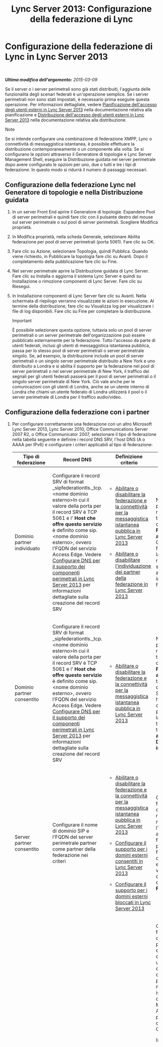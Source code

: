 ﻿---
title: 'Lync Server 2013: Configurazione della federazione di Lync'
TOCTitle: Configurazione della federazione di Lync
ms:assetid: 374ddc43-26f9-499d-be68-a5158adfa49c
ms:mtpsurl: https://technet.microsoft.com/it-it/library/JJ204800(v=OCS.15)
ms:contentKeyID: 49300185
ms.date: 08/24/2015
mtps_version: v=OCS.15
ms.translationtype: HT
---

# Configurazione della federazione di Lync in Lync Server 2013

 

_**Ultima modifica dell'argomento:** 2015-03-09_

Se il server o i server perimetrali sono già stati distribuiti, l'aggiunta delle funzionalità degli scenari federati è un'operazione semplice. Se i server perimetrali non sono stati impostati, è necessario prima eseguire questa operazione. Per informazioni dettagliate, vedere [Pianificazione dell'accesso degli utenti esterni in Lync Server 2013](lync-server-2013-planning-for-external-user-access.md) nella documentazione relativa alla pianificazione e [Distribuzione dell'accesso degli utenti esterni in Lync Server 2013](lync-server-2013-deploying-external-user-access.md) nella documentazione relativa alla distribuzione.


> [!NOTE]
> Se si intende configurare una combinazione di federazione XMPP, Lync o connettività di messaggistica istantanea, è possibile effettuare la distribuzione contemporaneamente o un componente alla volta. Se si configurano le opzioni attraverso il Generatore di topologie e Lync Server Management Shell, eseguire la Distribuzione guidata nel server perimetrale dopo avere configurato le opzioni per uno, due o tutti e tre i tipi di federazione. In questo modo si ridurrà il numero di passaggi necessari.



## Configurazione della federazione Lync nel Generatore di topologie e nella Distribuzione guidata

1.  In un server Front End aprire il Generatore di topologie. Espandere Pool di server perimetrali e quindi fare clic con il pulsante destro del mouse sul server perimetrale o sul pool di server perimetrali. Scegliere Modifica proprietà.

2.  In Modifica proprietà, nella scheda Generale, selezionare Abilita federazione per pool di server perimetrali (porta 5061). Fare clic su OK.

3.  Fare clic su Azione, selezionare Topologia, quindi Pubblica. Quando viene richiesto, in Pubblicare la topologia fare clic su Avanti. Dopo il completamento della pubblicazione fare clic su Fine.

4.  Nel server perimetrale aprire la Distribuzione guidata di Lync Server. Fare clic su Installa o aggiorna il sistema Lync Server e quindi su Installazione o rimozione componenti di Lync Server. Fare clic su Riesegui.

5.  In Installazione componenti di Lync Server fare clic su Avanti. Nella schermata di riepilogo verranno visualizzate le azioni in esecuzione. Al termine della distribuzione, fare clic su Visualizza log per visualizzare i file di log disponibili. Fare clic su Fine per completare la distribuzione.
    
    > [!IMPORTANT]  
    > È possibile selezionare questa opzione, tuttavia solo un pool di server perimetrali o un server perimetrale dell'organizzazione può essere pubblicato esternamente per la federazione. Tutto l'accesso da parte di utenti federati, inclusi gli utenti di messaggistica istantanea pubblica, passa per lo stesso pool di server perimetrali o server perimetrale singolo. Se, ad esempio, la distribuzione include un pool di server perimetrali o un singolo server perimetrale distribuito a New York e uno distribuito a Londra e si abilita il supporto per la federazione nel pool di server perimetrali o nel server perimetrale di New York, il traffico dei segnali per gli utenti federati passerà per il pool di server perimetrali o il singolo server perimetrale di New York. Ciò vale anche per le comunicazioni con gli utenti di Londra, anche se un utente interno di Londra che chiami un utente federato di Londra utilizzerà il pool o il server perimetrale di Londra per il traffico audio/video.

## Configurazione della federazione con i partner

1.  Per configurare correttamente una federazione con un altro Microsoft Lync Server 2013, Lync Server 2010, Office Communications Server 2007 R2, o Office Communicator 2007, selezionare il tipo di federazione nella tabella seguente e definire i record DNS SRV, l'host DNS (A o AAAA per IPv6) e configurare i criteri applicabili al tipo di federazione:
    
  
    <table>
    <colgroup>
    <col style="width: 25%" />
    <col style="width: 25%" />
    <col style="width: 25%" />
    <col style="width: 25%" />
    </colgroup>
    <thead>
    <tr class="header">
    <th>Tipo di federazione</th>
    <th>Record DNS</th>
    <th>Definizione criterio</th>
    <th>Note</th>
    </tr>
    </thead>
    <tbody>
    <tr class="odd">
    <td><p>Dominio partner individuato</p></td>
    <td><p>Configurare il record SRV di format _sipfederationtls._tcp.&lt;nome dominio esterno&gt;In cui il valore della porta per il record SRV è TCP 5061 e l' <strong>Host che offre questo servizio</strong> è definito come sip. &lt;nome dominio esterno&gt;, ovvero l'FQDN del servizio Access Edge. Vedere <a href="lync-server-2013-configure-dns-for-edge-support.md">Configurare DNS per il supporto dei componenti perimetrali in Lync Server 2013</a> per informazioni dettagliate sulla creazione del record SRV</p></td>
    <td><ul><li><p><a href="lync-server-2013-enable-or-disable-federation-and-public-im-connectivity.md">Abilitare o disabilitare la federazione e la connettività per la messaggistica istantanea pubblica in Lync Server 2013</a></p></li>    
    <li><p><a href="lync-server-2013-enable-or-disable-discovery-of-federation-partners.md">Abilitare o disabilitare l'individuazione dei partner della federazione in Lync Server 2013</a></p></li>    </ul></td>
    <td><p>Nelle versioni precedenti si fa riferimento a questo tipo di federazione come alla <strong>Federazione avanzata aperta</strong>. Questo tipo di federazione richiede la creazione del record SRV e ha lo scopo di consentire agli altri partner di individuare la federazione.</p></td>
    </tr>
    <tr class="even">
    <td><p>Dominio partner consentito</p></td>
    <td><p>Configurare il record SRV di format _sipfederationtls._tcp.&lt;nome dominio esterno&gt;In cui il valore della porta per il record SRV è TCP 5061 e l' <strong>Host che offre questo servizio</strong> è definito come sip. &lt;nome dominio esterno&gt;, ovvero l'FQDN del servizio Access Edge. Vedere <a href="lync-server-2013-configure-dns-for-edge-support.md">Configurare DNS per il supporto dei componenti perimetrali in Lync Server 2013</a> per informazioni dettagliate sulla creazione del record SRV</p></td>
    <td><ul>    
    <li><p><a href="lync-server-2013-enable-or-disable-federation-and-public-im-connectivity.md">Abilitare o disabilitare la federazione e la connettività per la messaggistica istantanea pubblica in Lync Server 2013</a></p></li>    </ul></td>
    <td><p>Nelle versioni precedenti si fa riferimento a questo tipo di federazione come alla <strong>Federazione avanzata</strong>. Per questo tipo di federazione la creazione del record SRV è facoltativa e ha lo scopo di consentire agli altri partner di individuare la federazione. Si tratta pertanto di un tipo <strong>Federazione avanzata aperta</strong> o <strong>Dominio partner individuato</strong></p></td>
    </tr>
    <tr class="odd">
    <td><p>Server partner consentito</p></td>
    <td><p>Configurare il nome di dominio SIP e l'FQDN del server perimetrale partner come partner della federazione nei criteri</p></td>
    <td><ul><li><p><a href="lync-server-2013-enable-or-disable-federation-and-public-im-connectivity.md">Abilitare o disabilitare la federazione e la connettività per la messaggistica istantanea pubblica in Lync Server 2013</a></p></li>    
    <li><p><a href="lync-server-2013-configure-support-for-allowed-external-domains.md">Configurare il supporto per i domini esterni consentiti in Lync Server 2013</a></p></li>    
    <li><p><a href="lync-server-2013-configure-support-for-blocked-external-domains.md">Configurare il supporto per i domini esterni bloccati in Lync Server 2013</a></p></li>    </ul></td>
    <td><p>Questo tipo di federazione è la definizione di una relazione uno a uno e non consente l'individuazione di altri partner della federazione. Ogni partner della federazione viene configurato esplicitamente. Nelle versioni precedenti questa funzionalità è denominata <strong>Federazione diretta</strong></p></td>
    </tr>
    <tr class="even">
    <td><p>Provider di hosting e Provider di servizi di messaggistica istantanea pubblici</p></td>
    <td><p>Per questo tipo di federazione non sono definiti requisiti DNS specifici</p></td>
    <td><ul>    
    <li><p><a href="lync-server-2013-enable-or-disable-federation-and-public-im-connectivity.md">Abilitare o disabilitare la federazione e la connettività per la messaggistica istantanea pubblica in Lync Server 2013</a></p></li>    
    <li><p><a href="lync-server-2013-create-or-edit-public-sip-federated-providers.md">Creare o modificare provider federati SIP pubblici in Lync Server 2013</a></p></li>    
    <li><p><a href="lync-server-2013-create-or-edit-hosted-sip-federated-providers.md">Creare o modificare provider federati SIP ospitati in Lync Server 2013</a></p></li>    </ul></td>
    <td><p>Questo tipo di federazione definisce servizi e provider di hosting che si desidera configurare per gli utenti. Tra gli usi più comuni è inclusa la configurazione per i provider di servizi di messaggistica istantanea pubblici come Windows Live Messenger, Yahoo! e AOL, nonché provider di hosting come Lync Online e Office 365</p>
    
    > [!IMPORTANT]  
    > <ul><li><p>Dal 1 settembre 2012, la licenza di sottoscrizione utenti per la connettività di messaggistica istantanea pubblica di Microsoft Lync (“PIC USL”) non è più disponibile per l'acquisto per i nuovi contratti o quelli in fase di rinnovo. I clienti con licenze attive potranno continuare a eseguire la federazione con Yahoo! Messenger fino alla data di chiusura del servizio. Giugno 2014 è la data di fine servizio annunciata per Yahoo! e AOL. Per informazioni dettagliate, vedere <a href="lync-server-2013-support-for-public-instant-messenger-connectivity.md">Supporto della connettività per messaggistica istantanea pubblica in Lync Server 2013</a>.</p></li>    
    > <li><p>La licenza PIC USL è una licenza di sottoscrizione di tipo mensile per utente, richiesta per la federazione di Lync Server o Office Communications Server con Yahoo! Messenger. La capacità di Microsoft di fornire questo servizio dipende dal supporto offerto da Yahoo! e il contratto sottostante è in fase di chiusura.</p></li>    
    > <li><p>Oggi più che mai, Lync è un potente strumento per la connessione tra diverse organizzazioni e con utenti di tutto il mondo. La federazione con Windows Live Messenger non richiede ulteriori licenze per utente/dispositivo in aggiunta alla licenza CAL Standard per Lync. La federazione con Skype verrà aggiunta a questo elenco, consentendo agli utenti di Lync di raggiungere centinaia di milioni di persone tramite messaggistica istantanea e comunicazioni vocali.</p></li></ul>
    </div></td>
    </tr>
    </tbody>
    </table>


2.  Definire e configurare qualsiasi host DNS richiesto (A o AAAA per IPv6) e record DNS SRV

3.  Definire e configurare i criteri usando il Pannello di controllo di Lync Server oppure Lync Server Management Shell e i cmdlet appropriati. Per informazioni dettagliate sui cmdlet Lync Server Management Shell, vedere [Cmdlet per la federazione e l'accesso esterno in Lync Server 2013](https://docs.microsoft.com/en-us/powershell/module/skype/)
    

    > [!NOTE]
    > In Lync Room System (LRS) non viene visualizzato il pulsante Partecipa per le riunioni inviate da organizzatori in partner Lync federati. Per consentire la visualizzazione di un collegamento per partecipare alla riunione in LRS, l'organizzazione mittente deve abilitare TNEF mediante il seguente cmdlet:<BR><BR><CODE>New-RemoteDomain -DomainName Contoso.com -Name Contoso</CODE><BR><CODE>Set-RemoteDomain -Identity Contoso -TNEFEnabled $true</CODE><BR>Si noti che questo cmdlet non è specifico di LRS. In questo caso i collegamenti per la partecipazione non verranno visualizzati neanche in Outlook e Lync in quanto le proprietà MAPI non vengono trasportate; nel caso di Outlook, tuttavia, l'utente può aprire l'invito alla riunione e fare clic sull'URL della riunione. Quando TNEFEnabled è impostato su True, le proprietà MAPI, tra cui OnlineMeetingExternalLink, non vengono rimosse e il pulsante Partecipa verrà visualizzato nel promemoria.



## Vedere anche

#### Ulteriori risorse

[Pianificazione per SIP, federazione XMPP e messaggistica istantanea pubblica in Lync Server 2013](lync-server-2013-planning-for-sip-xmpp-federation-and-public-instant-messaging.md)  
[Gestione della federazione e dell'accesso esterno a Lync Server 2013](lync-server-2013-managing-federation-and-external-access-to-lync-server-2013.md)

